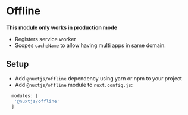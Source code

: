 # Offline
**This module only works in production mode**

- Registers service worker
- Scopes `cacheName` to allow having multi apps in same domain.

## Setup
- Add `@nuxtjs/offline` dependency using yarn or npm to your project
- Add `@nuxtjs/offline` module to `nuxt.config.js`:
```js
  modules: [
   '@nuxtjs/offline'
  ]
````
